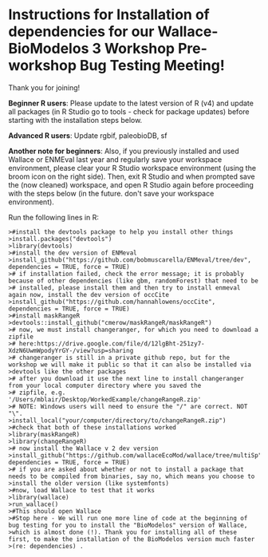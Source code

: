 # Instructions for Installation of dependencies for our Wallace-BioModelos 3 Workshop Pre-workshop Bug Testing Meeting!
Thank you for joining!

**Beginner R users**: Please update to the latest version of R (v4) and update all packages (in R Studio go to tools - check for package updates) before starting with the installation steps below.

**Advanced R users**: Update rgbif, paleobioDB, sf

**Another note for beginners**: Also, if you previously installed and used Wallace or ENMEval last year and regularly save your workspace environment, please clear your R Studio workspace environment (using the broom icon on the right side). Then, exit R Studio and when prompted save the (now cleaned) workspace, and open R Studio again before proceeding with the steps below (in the future. don't save your workspace environment).

Run the following lines in R:
```{r}
>#install the devtools package to help you install other things
>install.packages("devtools")
>library(devtools)
>#install the dev version of ENMeval
>install_github("https://github.com/bobmuscarella/ENMeval/tree/dev", dependencies = TRUE, force = TRUE)
># if installation failed, check the error message; it is probably because of other dependencies (like gbm, randomForest) that need to be
># installed, please install them and then try to install enmeval again now, install the dev version of occCite
>install_github("https://github.com/hannahlowens/occCite", dependencies = TRUE, force = TRUE)
>#install maskRangeR
>devtools::install_github("cmerow/maskRangeR/maskRangeR")
># now, we must install changeranger, for which you need to download a zipfile
># here:https://drive.google.com/file/d/12lgBht-251zy7-XdzN6UwmWpodyYrGY-/view?usp=sharing
># changeranger is still in a private github repo, but for the workshop we will make it public so that it can also be installed via >devtools like the other packages
># after you download it use the next line to install changeranger from your local computer directory where you saved the
># zipfile, e.g. '/Users/mblair/Desktop/WorkedExample/changeRangeR.zip'
># NOTE: Windows users will need to ensure the "/" are correct. NOT "\".
>install_local("your/computer/directory/to/changeRangeR.zip")
>#check that both of these installations worked
>library(maskRangeR)
>library(changeRangeR)
># now install the Wallace v 2 dev version
>install_github("https://github.com/wallaceEcoMod/wallace/tree/multiSp", dependencies = TRUE, force = TRUE)
># if you are asked about whether or not to install a package that needs to be compiled from binaries, say no, which means you choose to >install the older version (like systemfonts)
>#now, load Wallace to test that it works
>library(wallace)
>run_wallace()
>#This should open Wallace
>#Stop here - We will run one more line of code at the beginning of bug testing for you to install the "BioModelos" version of Wallace,
>which is almost done (!). Thank you for installing all of these first, to make the installation of the BioModelos version much faster >(re: dependencies) . 
```

